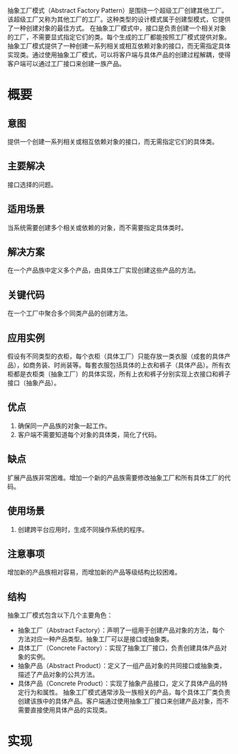 抽象工厂模式（Abstract Factory Pattern）是围绕一个超级工厂创建其他工厂。该超级工厂又称为其他工厂的工厂。这种类型的设计模式属于创建型模式，它提供了一种创建对象的最佳方式。
在抽象工厂模式中，接口是负责创建一个相关对象的工厂，不需要显式指定它们的类。每个生成的工厂都能按照工厂模式提供对象。
抽象工厂模式提供了一种创建一系列相关或相互依赖对象的接口，而无需指定具体实现类。通过使用抽象工厂模式，可以将客户端与具体产品的创建过程解耦，使得客户端可以通过工厂接口来创建一族产品。
# 概要

## 意图
提供一个创建一系列相关或相互依赖对象的接口，而无需指定它们的具体类。

## 主要解决
接口选择的问题。

## 适用场景
当系统需要创建多个相关或依赖的对象，而不需要指定具体类时。

## 解决方案
在一个产品族中定义多个产品，由具体工厂实现创建这些产品的方法。

## 关键代码
在一个工厂中聚合多个同类产品的创建方法。

## 应用实例
假设有不同类型的衣柜，每个衣柜（具体工厂）只能存放一类衣服（成套的具体产品），如商务装、时尚装等。每套衣服包括具体的上衣和裤子（具体产品）。所有衣柜都是衣柜类（抽象工厂）的具体实现，所有上衣和裤子分别实现上衣接口和裤子接口（抽象产品）。

## 优点
1. 确保同一产品族的对象一起工作。
2. 客户端不需要知道每个对象的具体类，简化了代码。

## 缺点
扩展产品族非常困难。增加一个新的产品族需要修改抽象工厂和所有具体工厂的代码。

## 使用场景
1. 创建跨平台应用时，生成不同操作系统的程序。

## 注意事项
增加新的产品族相对容易，而增加新的产品等级结构比较困难。

## 结构
抽象工厂模式包含以下几个主要角色：
- 抽象工厂（Abstract Factory）：声明了一组用于创建产品对象的方法，每个方法对应一种产品类型。抽象工厂可以是接口或抽象类。
- 具体工厂（Concrete Factory）：实现了抽象工厂接口，负责创建具体产品对象的实例。
- 抽象产品（Abstract Product）：定义了一组产品对象的共同接口或抽象类，描述了产品对象的公共方法。
- 具体产品（Concrete Product）：实现了抽象产品接口，定义了具体产品的特定行为和属性。
抽象工厂模式通常涉及一族相关的产品，每个具体工厂类负责创建该族中的具体产品。客户端通过使用抽象工厂接口来创建产品对象，而不需要直接使用具体产品的实现类。

# 实现